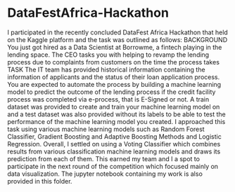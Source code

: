 # DataFestAfrica-Hackathon
I participated in the recently concluded DataFest Africa Hackathon that held on the Kaggle platform and the task was outlined as follows:
BACKGROUND
You just got hired as a Data Scientist at Borrowme, a fintech playing in the lending space. The CEO tasks you with helping to revamp the lending process due to complaints from customers on the time the process takes
TASK
The IT team has provided historical information containing the information of applicants and the status of their loan application process. You are expected to automate the process by building a machine learning model to predict the outcome of the lending process if the credit facility process was completed via e-process, that is E-Signed or not.
A train dataset was provided to create and train your machine learning model on and a test dataset was also provided without its labels to be able to test the performance of the machine learning model you created.
I approached this task using various machine learning models such as Random Forest Classifier, Gradient Boosting and Adaptive Boosting Methods and Logistic Regression. Overall, I settled on using a Voting Classifier which combines results from various classification machine learning models and draws its prediction from each of them. This earned my team and I a spot to participate in the next round of the competition which focused mainly on data visualization.
The jupyter notebook containing my work is also provided in this folder.

